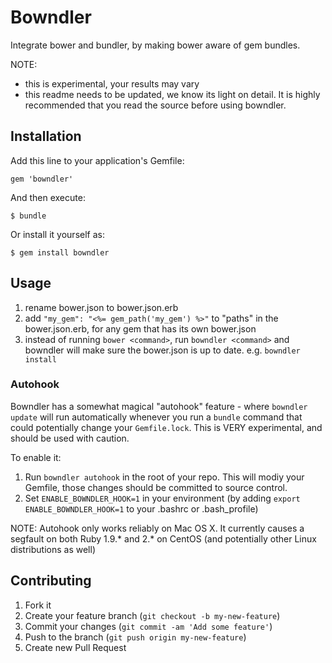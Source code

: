 # Bowndler

Integrate bower and bundler, by making bower aware of gem bundles.

NOTE:
- this is experimental, your results may vary
- this readme needs to be updated, we know its light on detail. It is highly recommended that you read the source before using bowndler.

## Installation

Add this line to your application's Gemfile:

    gem 'bowndler'

And then execute:

    $ bundle

Or install it yourself as:

    $ gem install bowndler

## Usage

1. rename bower.json to bower.json.erb
2. add `"my_gem": "<%= gem_path('my_gem') %>"` to "paths" in the bower.json.erb, for any gem that has its own bower.json
3. instead of running `bower <command>`, run `bowndler <command>` and bowndler will make sure the bower.json is up to date. e.g. `bowndler install`

### Autohook

Bowndler has a somewhat magical "autohook" feature - where `bowndler update` will run automatically whenever you run a `bundle` command that could potentially change your `Gemfile.lock`. This is VERY experimental, and should be used with caution.

To enable it:

1. Run `bowndler autohook` in the root of your repo. This will modiy your Gemfile, those changes should be committed to source control.
2. Set `ENABLE_BOWNDLER_HOOK=1` in your environment (by adding `export ENABLE_BOWNDLER_HOOK=1` to your .bashrc or .bash_profile)

NOTE: Autohook only works reliably on Mac OS X. It currently causes a segfault on both Ruby 1.9.* and 2.* on CentOS (and potentially other Linux distributions as well)

## Contributing

1. Fork it
2. Create your feature branch (`git checkout -b my-new-feature`)
3. Commit your changes (`git commit -am 'Add some feature'`)
4. Push to the branch (`git push origin my-new-feature`)
5. Create new Pull Request
